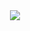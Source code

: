 <div align="center">
  <img src="https://readme-typing-svg.herokuapp.com?font=Roboto&color=36BCF7&size=24&lines=Hello There , I'm Chaimaa Chouhaibi ;I'm a Web and mobile Developer;Be+Welcome!" />
</div>
